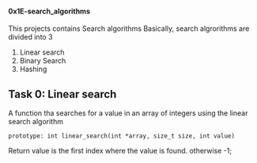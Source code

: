 #### 0x1E-search_algorithms

This projects contains Search algorithms
Basically, search algrorithms are divided into 3

1. Linear search
2. Binary Search
3. Hashing

## Task 0: Linear search
A function tha searches for a value in an array of integers using the linear search algorithm

`prototype: int linear_search(int *array, size_t size, int value)`

Return value is the first index where the value is found.
otherwise -1;
